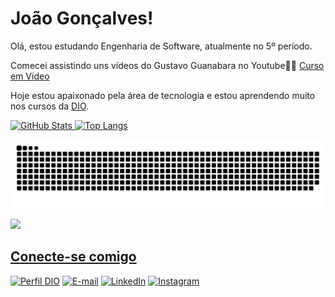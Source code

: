 # João Gonçalves!
Olá, estou estudando Engenharia de Software, atualmente no 5º período. 

Comecei assistindo uns vídeos do Gustavo Guanabara no Youtube👨‍💻 [Curso em Vídeo](https://www.youtube.com/@CursoemVideo/)

Hoje estou apaixonado pela área de tecnologia e estou aprendendo muito nos cursos da [DIO](https://www.dio.me/).



<div styles = "heigth = 200px max-heigth = 100%">
  <a href="https://github.com/Joao-G-oncalves">
   
 ![GitHub Stats](https://github-readme-stats.vercel.app/api?username=Joao-G-oncalves&theme=transparent&bg_color=000&border_color=30A3DC&show_icons=true&icon_color=30A3DC&title_color=E94D5F&text_color=FFF)
 ![Top Langs](https://github-readme-stats-git-masterrstaa-rickstaa.vercel.app/api/top-langs/?username=Joao-G-oncalves&layout=compact&bg_color=000&border_color=30A3DC&title_color=E94D5F&text_color=FFF)

![github contribution grid snake animation](https://raw.githubusercontent.com/Joao-G-oncalves/Joao-G-oncalves/output/github-contribution-grid-snake-dark.svg#gh-dark-mode-only)


![](https://komarev.com/ghpvc/?username=Joao-G-oncalves)

## Conecte-se comigo

[![Perfil DIO](https://img.shields.io/badge/-Meu%20Perfil%20na%20DIO-black?style=for-the-badge)](https://web.dio.me/users/zaquir01/)
[![E-mail](https://img.shields.io/badge/Gmail-D14836?style=for-the-badge&logo=gmail&logoColor=white)](mailto:zaquir01@gmail.com)
[![LinkedIn](https://img.shields.io/badge/-LinkedIn-blue?style=for-the-badge&logo=linkedin&logoColor=white)](https://www.linkedin.com/in/joao-g-oncalves/)
[![Instagram](https://img.shields.io/badge/-Instagram-white?style=for-the-badge&logo=instagram)](https://www.instagram.com/goncalves_jooo/)


  ##
 


